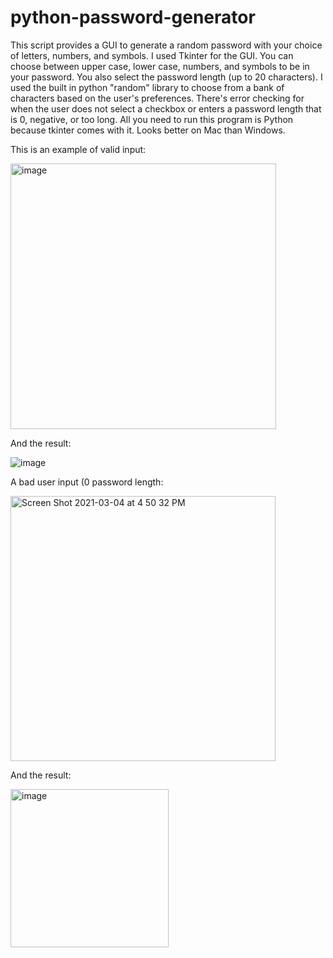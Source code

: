 # python-password-generator
This script provides a GUI to generate a random password with your choice of letters, numbers, and symbols. I used Tkinter for the GUI. You can choose between upper case, lower case, numbers, and symbols to be in your password. You also select the password length (up to 20 characters). I used the built in python "random" library to choose from a bank of characters based on the user's preferences. There's error checking for when the user does not select a checkbox or enters a password length that is 0, negative, or too long. All you need to run this program is Python because tkinter comes with it. Looks better on Mac than Windows.

This is an example of valid input:

<img width="425" alt="image" src="https://user-images.githubusercontent.com/80058871/110035344-89805a00-7d09-11eb-8783-0679f981a4cd.png">

And the result:

![image](https://user-images.githubusercontent.com/80058871/110035367-93a25880-7d09-11eb-98c9-d2f2ab75090c.png)


A bad user input (0 password length:

<img width="424" alt="Screen Shot 2021-03-04 at 4 50 32 PM" src="https://user-images.githubusercontent.com/80058871/110035480-bcc2e900-7d09-11eb-8c24-911f9c9d895e.png">

And the result:

<img width="253" alt="image" src="https://user-images.githubusercontent.com/80058871/110035574-d95f2100-7d09-11eb-95dc-2175c0e05c4e.png">
